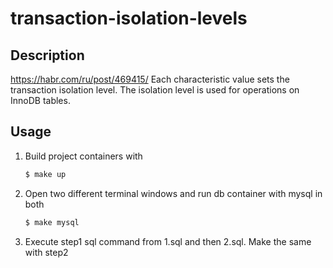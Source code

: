 # transaction-isolation-levels

## Description
https://habr.com/ru/post/469415/
Each characteristic value sets the transaction isolation level. The isolation level is used for operations on InnoDB tables.

## Usage

1. Build project containers with
    ```bash
    $ make up
    ```

2. Open two different terminal windows and run db container with mysql in both
    ```bash
    $ make mysql
    ```

3. Execute  step1 sql command from 1.sql and then 2.sql. Make the same with step2

